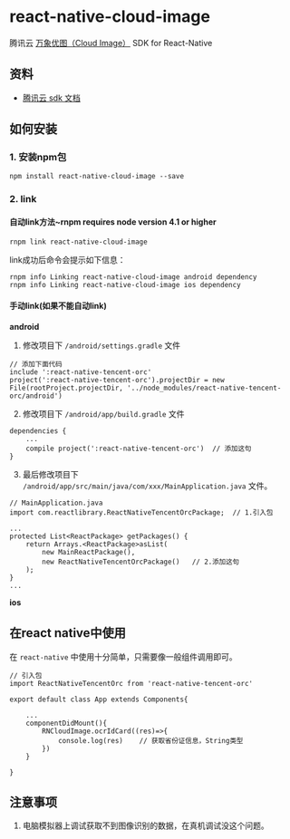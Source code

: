 # react-native-cloud-image

腾讯云 [万象优图（Cloud Image）](https://www.qcloud.com/product/ci) SDK for React-Native

## 资料

- [腾讯云 sdk 文档](https://cloud.tencent.com/document/product/641/12408)


## 如何安装

### 1. 安装npm包

```
npm install react-native-cloud-image --save
```

### 2. link

#### 自动link方法~rnpm requires node version 4.1 or higher

```
rnpm link react-native-cloud-image
```

link成功后命令会提示如下信息：

```
rnpm info Linking react-native-cloud-image android dependency 
rnpm info Linking react-native-cloud-image ios dependency
```

#### 手动link(如果不能自动link)

**android**

1. 修改项目下 `/android/settings.gradle` 文件

```
// 添加下面代码
include ':react-native-tencent-orc'
project(':react-native-tencent-orc').projectDir = new File(rootProject.projectDir, '../node_modules/react-native-tencent-orc/android')
```

2. 修改项目下 `/android/app/build.gradle` 文件

```
dependencies {
    ...
    compile project(':react-native-tencent-orc')  // 添加这句
}
```

3. 最后修改项目下 `/android/app/src/main/java/com/xxx/MainApplication.java` 文件。

```
// MainApplication.java
import com.reactlibrary.ReactNativeTencentOrcPackage;  // 1.引入包

...
protected List<ReactPackage> getPackages() {
    return Arrays.<ReactPackage>asList(
        new MainReactPackage(),
        new ReactNativeTencentOrcPackage()   // 2.添加这句
    );
}
...
```

**ios**


## 在react native中使用

在 `react-native` 中使用十分简单，只需要像一般组件调用即可。

```
// 引入包
import ReactNativeTencentOrc from 'react-native-tencent-orc'

export default class App extends Components{

    ...
    componentDidMount(){
        RNCloudImage.ocrIdCard((res)=>{
            console.log(res)    // 获取省份证信息，String类型
        })
    }

}
```


## 注意事项

1. 电脑模拟器上调试获取不到图像识别的数据，在真机调试没这个问题。

